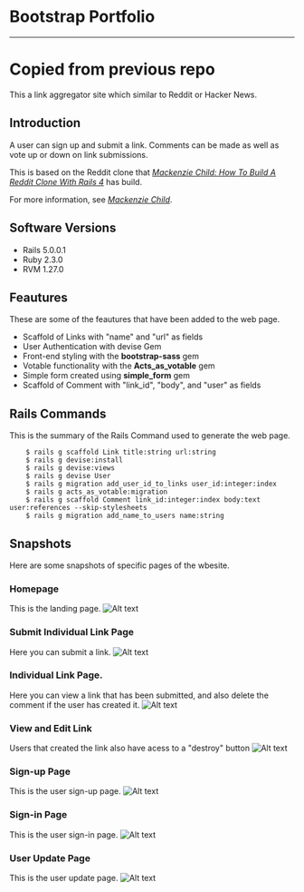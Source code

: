 # Bootstrap Portfolio



---------
# Copied from previous repo

This a link aggregator site which similar to Reddit or Hacker News. 

## Introduction
A user can sign up and submit a link. Comments can be made as well as vote up or down on link submissions.

This is based on the Reddit clone that [*Mackenzie Child: How To Build A Reddit Clone With Rails 4*](https://mackenziechild.me/12-in-12/1/) has build. 

For more information, see [*Mackenzie Child*](https://mackenziechild.me/).

## Software Versions
*   Rails 5.0.0.1
*   Ruby 2.3.0
*   RVM 1.27.0

## Feautures
These are some of the feautures that have been added to the web page.
*   Scaffold of Links with "name" and "url" as fields
*   User Authentication with devise Gem
*   Front-end styling with the **bootstrap-sass** gem
*   Votable functionality with the **Acts_as_votable** gem
*   Simple form created using **simple_form** gem
*   Scaffold of Comment with "link_id", "body", and "user" as fields

## Rails Commands
This is the summary of the Rails Command used to generate the web page.

        $ rails g scaffold Link title:string url:string
        $ rails g devise:install
        $ rails g devise:views
        $ rails g devise User
        $ rails g migration add_user_id_to_links user_id:integer:index
        $ rails g acts_as_votable:migration
        $ rails g scaffold Comment link_id:integer:index body:text user:references --skip-stylesheets
        $ rails g migration add_name_to_users name:string

## Snapshots
Here are some snapshots of specific pages of the wbesite.
### Homepage
This is the landing page.
![Alt text](app/assets/images/FrontPage.jpg?raw=true "Hompage")
### Submit Individual Link Page
Here you can submit a link.
![Alt text](app/assets/images/SubmitLink.jpg?raw=true "Submit Individual Link Page")
### Individual Link Page.
Here you can view a link that has been submitted, and also delete the comment if the user has created it.
![Alt text](app/assets/images/IndLinkPage.jpg?raw=true "Individual Link Page")
### View and Edit Link
Users that  created the link also have acess to a "destroy" button
![Alt text](app/assets/images/LinkEdit.jpg?raw=true "Edit Link Page")
### Sign-up Page
This is the user sign-up page.
![Alt text](app/assets/images/SignUp.jpg?raw=true "Sign-up Page")
### Sign-in Page
This is the user sign-in page.
![Alt text](app/assets/images/SignIn.jpg?raw=true "Sign-in Page")
### User Update Page
This is the user update page.
![Alt text](app/assets/images/EditAcc.jpg?raw=true "User Update Page")




